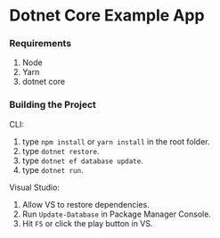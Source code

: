 # Dotnet Core Example App

### Requirements
1. Node
2. Yarn
3. dotnet core

### Building the Project

CLI: 
1. type `npm install` or `yarn install` in the root folder.
2. type `dotnet restore`.
3. type `dotnet ef database update`.
2. type `dotnet run`.

Visual Studio:
1. Allow VS to restore dependencies.
2. Run `Update-Database` in Package Manager Console.
3. Hit `F5` or click the play button in VS.
